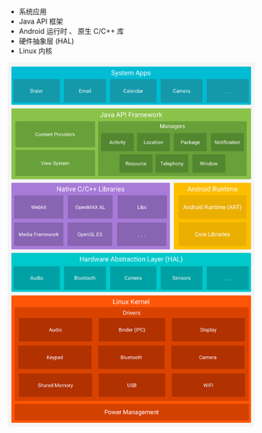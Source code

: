 - 系统应用
- Java API 框架
- Android 运行时 、 原生 C/C++ 库
- 硬件抽象层 (HAL) 
- Linux 内核 

![](../../photo/Pasted%20image%2020250311160247.png)
